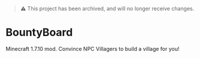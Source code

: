 > ⚠️ This project has been archived, and will no longer receive changes.

# BountyBoard
Minecraft 1.7.10 mod. Convince NPC Villagers to build a village for you!
